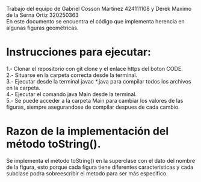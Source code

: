 Trabajo del equipo de Gabriel Cosson Martinez 424111108 y Derek Maximo de la Serna Ortiz 320250363 <br/>
En este  documento se encuentra el código que implementa herencia en algunas figuras geométricas. <br/>
# Instrucciones para ejecutar: <br/>
1.- Clonar el repositorio con git clone y el enlace https del boton CODE. <br/>
2.- Situarse en la carpeta correcta desde la terminal. <br/>
3.- Ejecutar desde la terminal javac *.java para compilar todos los archivos en la carpeta. <br/>
4.- Ejecutar el comando java Main desde la terminal. <br/>
5.- Se puede acceder a la carpeta Main para cambiar los valores de las figuras, siempre asegurandose de compilar despues de cada cambio.<br/>
# Razon de la implementación del método toString(). <br/>
Se implementa el método toString() en la superclase con el dato del nombre de la figura, esto porque cada figura tiene diferentes caracteristicas y cada subclase podra sobreescribir el metodo para ser más especifico.
